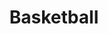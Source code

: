 ---
pid: ch397
title: Basketball
location_transcription: Diamond Street in the school yard
coordinates: "[-75.158762197232, 39.98529180385]"
zipcode: 
gen_neighborhood: 
neighborhood: 
outside_phl: 
age: '9'
age_range: 6-13
instagram: 
image_file_name: ch_397.jpg
proposal_transcription: A big orange basketball that you can walk on top of.
topic: Sports
topic_summary: '0'
type: 
keywords_other: 
credit: Jaleim
image_labels: 
twitter: 
facebook: 
permalink: "/monuments/ch397/"
layout: item-page
---